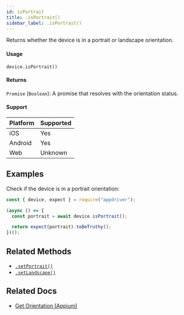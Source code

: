 ```yaml
---
id: isPortrait
title: .isPortrait()
sidebar_label: .isPortrait()
---
```


Returns whether the device is in a portrait or landscape orientation.

#### Usage

```text
device.isPortrait()
```

#### Returns

`Promise` (`Boolean`): A promise that resolves with the orientation status.

#### Support

| Platform | Supported |
| -------- | --------- |
| iOS      | Yes       |
| Android  | Yes       |
| Web      | Unknown   |

## Examples

Check if the device is in a portrait orientation:

```javascript
const { device, expect } = require("appdriver");

(async () => {
  const portrait = await device.isPortrait();

  return expect(portrait).toBeTruthy();
})();
```

## Related Methods

- [`.setPortrait()`](./setPortrait.md)
- [`.setLandscape()`](./setLandscape.md)

## Related Docs

- [Get Orientation (Appium)](http://appium.io/docs/en/commands/session/orientation/get-orientation/)